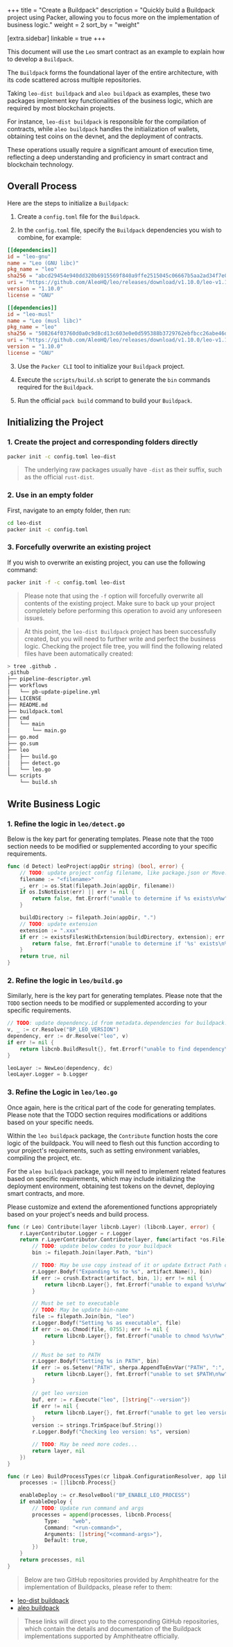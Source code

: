 +++
title = "Create a Buildpack"
description = "Quickly build a Buildpack project using Packer, allowing you to focus more on the implementation of business logic."
weight = 2
sort_by = "weight"

[extra.sidebar]
linkable = true
+++

This document will use the `Leo` smart contract as an example to explain how to develop a `Buildpack`.

The `Buildpack` forms the foundational layer of the entire architecture, with its code scattered across multiple repositories.

Taking `leo-dist buildpack` and `aleo buildpack` as examples, these two packages implement key functionalities of the business logic, which are required by most blockchain projects.

For instance, `leo-dist buildpack` is responsible for the compilation of contracts, while `aleo buildpack` handles the initialization of wallets, obtaining test coins on the devnet, and the deployment of contracts.

These operations usually require a significant amount of execution time, reflecting a deep understanding and proficiency in smart contract and blockchain technology.

## Overall Process

Here are the steps to initialize a `Buildpack`:

1. Create a `config.toml` file for the `Buildpack`.

2. In the `config.toml` file, specify the `Buildpack` dependencies you wish to combine, for example:

```toml
[[dependencies]]
id = "leo-gnu"
name = "Leo (GNU libc)"
pkg_name = "leo"
sha256 = "abcd29454e940dd320b6915569f840a9ffe2515045c06667b5aa2ad34f7e0320"
uri = "https://github.com/AleoHQ/leo/releases/download/v1.10.0/leo-v1.10.0-x86_64-unknown-linux-gnu.zip"
version = "1.10.0"
license = "GNU"

[[dependencies]]
id = "leo-musl"
name = "Leo (musl libc)"
pkg_name = "leo"
sha256 = "508264f03760d0a0c9d8cd13c603e0e0d595388b3729762ebfbcc26abe46d667"
uri = "https://github.com/AleoHQ/leo/releases/download/v1.10.0/leo-v1.10.0-x86_64-unknown-linux-musl.zip"
version = "1.10.0"
license = "GNU"
```

3. Use the `Packer CLI` tool to initialize your `Buildpack` project.

4. Execute the `scripts/build.sh` script to generate the `bin` commands required for the `Buildpack`.

5. Run the official `pack build` command to build your `Buildpack`.

## Initializing the Project

### 1. Create the project and corresponding folders directly

```bash
packer init -c config.toml leo-dist
```

> The underlying raw packages usually have `-dist` as their suffix, such as the official `rust-dist`.

### 2. Use in an empty folder

First, navigate to an empty folder, then run:

```bash
cd leo-dist
packer init -c config.toml
```

### 3. Forcefully overwrite an existing project

If you wish to overwrite an existing project, you can use the following command:

```bash
packer init -f -c config.toml leo-dist
```

> Please note that using the `-f` option will forcefully overwrite all contents of the existing project. Make sure to back up your project completely before performing this operation to avoid any unforeseen issues.

> At this point, the `leo-dist Buildpack` project has been successfully created, but you will need to further write and perfect the business logic.
Checking the project file tree, you will find the following related files have been automatically created:

```bash
> tree .github .
.github
├── pipeline-descriptor.yml
├── workflows
│   └── pb-update-pipeline.yml
├── LICENSE
├── README.md
├── buildpack.toml
├── cmd
│   └── main
│       └── main.go
├── go.mod
├── go.sum
├── leo
│   ├── build.go
│   ├── detect.go
│   └── leo.go
└── scripts
    └── build.sh
```

## Write Business Logic

### 1. Refine the logic in `leo/detect.go`

Below is the key part for generating templates. Please note that the `TODO` section needs to be modified or supplemented according to your specific requirements.

```go
func (d Detect) leoProject(appDir string) (bool, error) {
	// TODO: update project config filename, like package.json or Move.toml
	filename := "<filename>"
	_, err := os.Stat(filepath.Join(appDir, filename))
	if os.IsNotExist(err) || err != nil {
		return false, fmt.Errorf("unable to determine if %s exists\n%w", filename, err)
	}

	buildDirectory := filepath.Join(appDir, ".")
	// TODO: update extension
	extension := ".xxx"
	if err := existsFilesWithExtension(buildDirectory, extension); err != nil {
		return false, fmt.Errorf("unable to determine if '%s' exists\n%w", extension, err)
	}
	return true, nil
}
```

### 2. Refine the logic in `leo/build.go`

Similarly, here is the key part for generating templates. Please note that the `TODO` section needs to be modified or supplemented according to your specific requirements.

```go
// TODO: update dependency.id from metadata.dependencies for buildpack.toml
v, _ := cr.Resolve("BP_LEO_VERSION")
dependency, err := dr.Resolve("leo", v)
if err != nil {
    return libcnb.BuildResult{}, fmt.Errorf("unable to find dependency\n%w", err)
}

leoLayer := NewLeo(dependency, dc)
leoLayer.Logger = b.Logger
```

### 3. Refine the Logic in `leo/leo.go`

Once again, here is the critical part of the code for generating templates. Please note that the TODO section requires modifications or additions based on your specific needs.

Within the `leo buildpack` package, the `Contribute` function hosts the core logic of the buildpack. You will need to flesh out this function according to your project's requirements, such as setting environment variables, compiling the project, etc.

For the `aleo buildpack` package, you will need to implement related features based on specific requirements, which may include initializing the deployment environment, obtaining test tokens on the devnet, deploying smart contracts, and more.

Please customize and extend the aforementioned functions appropriately based on your project's needs and build process.

```go
func (r Leo) Contribute(layer libcnb.Layer) (libcnb.Layer, error) {
	r.LayerContributor.Logger = r.Logger
	return r.LayerContributor.Contribute(layer, func(artifact *os.File) (libcnb.Layer, error) {
		// TODO: update below codes to your buildpack
		bin := filepath.Join(layer.Path, "bin")

		// TODO: May be use copy instead of it or update Extract Path or stripComponents=1
		r.Logger.Bodyf("Expanding %s to %s", artifact.Name(), bin)
		if err := crush.Extract(artifact, bin, 1); err != nil {
			return libcnb.Layer{}, fmt.Errorf("unable to expand %s\n%w", artifact.Name(), err)
		}

		// Must be set to executable
		// TODO: May be update bin-name
		file := filepath.Join(bin, "leo")
		r.Logger.Bodyf("Setting %s as executable", file)
		if err := os.Chmod(file, 0755); err != nil {
			return libcnb.Layer{}, fmt.Errorf("unable to chmod %s\n%w", file, err)
		}

		// Must be set to PATH
		r.Logger.Bodyf("Setting %s in PATH", bin)
		if err := os.Setenv("PATH", sherpa.AppendToEnvVar("PATH", ":", bin)); err != nil {
			return libcnb.Layer{}, fmt.Errorf("unable to set $PATH\n%w", err)
		}

		// get leo version
		buf, err := r.Execute("leo", []string{"--version"})
		if err != nil {
			return libcnb.Layer{}, fmt.Errorf("unable to get leo version\n%w", err)
		}
		version := strings.TrimSpace(buf.String())
		r.Logger.Bodyf("Checking leo version: %s", version)

		// TODO: May be need more codes...
		return layer, nil
	})
}

func (r Leo) BuildProcessTypes(cr libpak.ConfigurationResolver, app libcnb.Application) ([]libcnb.Process, error) {
	processes := []libcnb.Process{}

	enableDeploy := cr.ResolveBool("BP_ENABLE_LEO_PROCESS")
	if enableDeploy {
		// TODO: Update run command and args
		processes = append(processes, libcnb.Process{
			Type:    "web",
			Command: "<run-command>",
			Arguments: []string{"<command-args>"},
			Default: true,
		})
	}
	return processes, nil
}
```

> Below are two GitHub repositories provided by Amphitheatre for the implementation of Buildpacks, please refer to them:

* [leo-dist buildpack](https://github.com/amp-buildpacks/leo-dist/tree/main/leo)
* [aleo buildpack](https://github.com/amp-buildpacks/aleo/tree/main/aleo)

> These links will direct you to the corresponding GitHub repositories, which contain the details and documentation of the Buildpack implementations supported by Amphitheatre officially.
